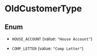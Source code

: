 

# OldCustomerType

## Enum


* `HOUSE_ACCOUNT` (value: `"House Account"`)

* `COMP_LETTER` (value: `"Comp Letter"`)




